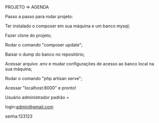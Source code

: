 PROJETO => AGENDA

Passo a passo para rodar projeto: 

Ter instalado o composer em sua máquina e um banco mysql;

Fazer clone do projeto;

Rodar o comando "composer update";

Baixar o dump do banco no repositório;

Acessar arquivo .env e mudar configurações de acesso ao banco local na sua máquina;

Rodar o comando "php artisan serve";

Acessar "localhost:8000" e pronto!

Usuário administrador padrão = 

login:admin@gmail.com

senha:123123
